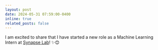 ```yaml
---
layout: post
date: 2024-05-31 07:59:00-0400
inline: true
related_posts: false
---
```

I am excited to share that I have started a new role as a Machine Learning Intern at <a href="https://axiostudio-dev.synapselabs.ai/" target="_blank">Synapse Lab</a>! ✨😊
